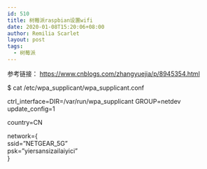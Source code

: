 ```yaml
---
id: 510
title: 树莓派raspbian设置wifi
date: 2020-01-08T15:20:06+08:00
author: Remilia Scarlet
layout: post
tags:
  - 树莓派
---
```

参考链接： <https://www.cnblogs.com/zhangyuejia/p/8945354.html> 

$ cat /etc/wpa\_supplicant/wpa\_supplicant.conf

ctrl\_interface=DIR=/var/run/wpa\_supplicant GROUP=netdev  
update_config=1

country=CN

network={  
ssid=&#8221;NETGEAR_5G&#8221;  
psk=&#8221;yiersansizailaiyici&#8221;  
}